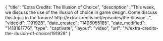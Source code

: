 {
    "title": "Extra Credits: The Illusion of Choice",
    "description": "This week, we discuss the use of the illusion of choice in game design. Come discuss this topic in the forums! http:\/\/extra-credits.net\/episodes\/the-illusion...",
    "videoid": "191928",
    "date_created": "1406055185",
    "date_modified": "1418181776",
    "type": "captivate",
    "layout": "video",
    "url": "\/v\/extra-credits-the-illusion-of-choice\/191928"
}